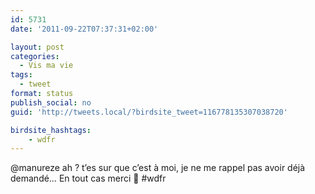 ```yaml
---
id: 5731
date: '2011-09-22T07:37:31+02:00'

layout: post
categories:
  - Vis ma vie
tags:
  - tweet
format: status
publish_social: no
guid: 'http://tweets.local/?birdsite_tweet=116778135307038720'

birdsite_hashtags:
    - wdfr
---
```


@manureze ah ? t’es sur que c’est à moi, je ne me rappel pas avoir déjà demandé… En tout cas merci 🙂 #wdfr